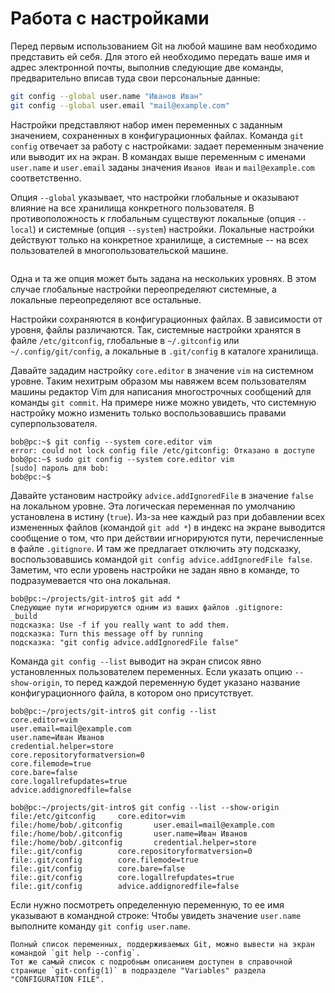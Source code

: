 # Работа с настройками


<!-- Знакомим себя с Git -->
Перед первым использованием Git на любой машине вам необходимо представить ей себя.
Для этого ей необходимо передать ваше имя и адрес электронной почты, выполнив следующие две команды, предварительно вписав туда свои персональные данные:

``` bash
git config --global user.name "Иванов Иван"
git config --global user.email "mail@example.com"
```

<!-- Про команду `git config` -->
Настройки представляют набор имен переменных с заданным значением, сохраненных в конфигурационных файлах.
Команда `git config` отвечает за работу с настройками: задает переменным значение или выводит их на экран.
В командах выше переменным с именами `user.name` и `user.email` заданы значения `Иванов Иван` и `mail@example.com` соответственно.

<!-- Уровни настроек -->
Опция `--global` указывает, что настройки глобальные и оказывают влияние на все хранилища конкретного пользователя.
В противоположность к глобальным существуют локальные (опция `--local`) и системные (опция `--system`) настройки.
Локальные настройки действуют только на конкретное хранилище, а системные -- на всех пользователей в многопользовательской машине.

```{figure} images/ConfigLevels.png
```

<!-- Переопределение настроек -->
Одна и та же опция может быть задана на нескольких уровнях.
В этом случае глобальные настройки переопределяют системные, а локальные переопределяют все остальные.

<!-- Где хранятся настройки? -->
Настройки сохраняются в конфигурационных файлах.
В зависимости от уровня, файлы различаются.
Так, системные настройки хранятся в файле `/etc/gitconfig`, глобальные в `~/.gitconfig` или `~/.config/git/config`, а локальные в `.git/config` в каталоге хранилища.

<!-- Установка настройки core.editor в vim на системном уровне -->
Давайте зададим настройку `core.editor` в значение `vim` на системном уровне.
Таким нехитрым образом мы навяжем всем пользователям машины редактор Vim для написания многострочных сообщений для команды `git commit`.
На примере ниже можно увидеть, что системную настройку можно изменить только воспользовавшись правами суперпользователя.
```console
bob@pc:~$ git config --system core.editor vim
error: could not lock config file /etc/gitconfig: Отказано в доступе
bob@pc:~$ sudo git config --system core.editor vim
[sudo] пароль для bob:
bob@pc:~$
```

<!-- Установка настройки на локальном уровне -->
Давайте установим настройку `advice.addIgnoredFile` в значение `false` на локальном уровне.
Эта логическая переменная по умолчанию установлена в истину (`true`).
Из-за нее каждый раз при добавлении всех измененных файлов (командой `git add *`) в индекс на экране выводится сообщение о том, что при действии игнорируются пути, перечисленные в файле `.gitignore`.
И там же предлагает отключить эту подсказку, воспользовавшись командой `git config advice.addIgnoredFile false`.
Заметим, что если уровень настройки не задан явно в команде, то подразумевается что она локальная.
```console
bob@pc:~/projects/git-intro$ git add *
Следующие пути игнорируются одним из ваших файлов .gitignore:
_build
подсказка: Use -f if you really want to add them.
подсказка: Turn this message off by running
подсказка: "git config advice.addIgnoredFile false"
```

<!-- Просмотр настроек -->
Команда `git config --list` выводит на экран список явно установленных пользователем переменных.
Если указать опцию `--show-origin`, то перед каждой переменную будет указано название конфигурационного файла, в котором оно присутствует.

```console
bob@pc:~/projects/git-intro$ git config --list
core.editor=vim
user.email=mail@example.com
user.name=Иван Иванов
credential.helper=store
core.repositoryformatversion=0
core.filemode=true
core.bare=false
core.logallrefupdates=true
advice.addignoredfile=false
```

```console
bob@pc:~/projects/git-intro$ git config --list --show-origin
file:/etc/gitconfig     core.editor=vim
file:/home/bob/.gitconfig       user.email=mail@example.com
file:/home/bob/.gitconfig       user.name=Иван Иванов
file:/home/bob/.gitconfig       credential.helper=store
file:.git/config        core.repositoryformatversion=0
file:.git/config        core.filemode=true
file:.git/config        core.bare=false
file:.git/config        core.logallrefupdates=true
file:.git/config        advice.addignoredfile=false
```

Если нужно посмотреть определенную переменную, то ее имя указывают в командной строке:
Чтобы увидеть значение `user.name` выполните команду `git config user.name`.

```{note}
Полный список переменных, поддерживаемых Git, можно вывести на экран командой `git help --config`.
Тот же самый список с подробным описанием доступен в справочной странице `git-config(1)` в подразделе "Variables" раздела "CONFIGURATION FILE".
```

<!--
```
подсказка: Using 'master' as the name for the initial branch. This default branch name
подсказка: is subject to change. To configure the initial branch name to use in all
подсказка: of your new repositories, which will suppress this warning, call:
подсказка: 
подсказка: 	git config --global init.defaultBranch <name>
подсказка: 
подсказка: Names commonly chosen instead of 'master' are 'main', 'trunk' and
подсказка: 'development'. The just-created branch can be renamed via this command:
подсказка: 
подсказка: 	git branch -m <name>
```

git config --global init.defaultBranch main

-->

